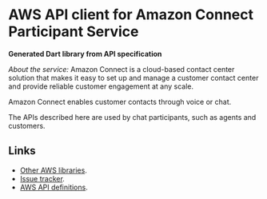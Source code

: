 # AWS API client for Amazon Connect Participant Service

**Generated Dart library from API specification**

*About the service:*
Amazon Connect is a cloud-based contact center solution that makes it easy
to set up and manage a customer contact center and provide reliable customer
engagement at any scale.

Amazon Connect enables customer contacts through voice or chat.

The APIs described here are used by chat participants, such as agents and
customers.

## Links

- [Other AWS libraries](https://github.com/agilord/aws_client/tree/master/generated).
- [Issue tracker](https://github.com/agilord/aws_client/issues).
- [AWS API definitions](https://github.com/aws/aws-sdk-js/tree/master/apis).
